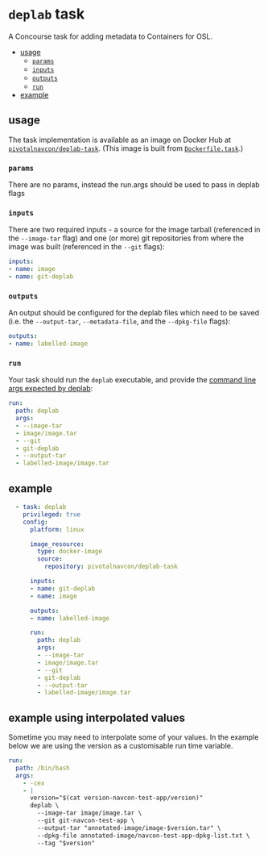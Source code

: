 # `deplab` task

A Concourse task for adding metadata to Containers for OSL.

<!-- toc -->

- [usage](#usage)
  * [`params`](#params)
  * [`inputs`](#inputs)
  * [`outputs`](#outputs)
  * [`run`](#run)
- [example](#example)

<!-- tocstop -->

## usage

The task implementation is available as an image on Docker Hub at
[`pivotalnavcon/deplab-task`](http://hub.docker.com/r/pivotalnavcon/deplab-task). (This
image is built from [`Dockerfile.task`](Dockerfile.task).)

### `params`

There are no params, instead the run.args should be used to pass in deplab flags

### `inputs`

There are two required inputs - a source for the image tarball (referenced in the `--image-tar` flag) and one (or more) git repositories from where the image was built (referenced in the `--git` flags):

```yaml
inputs:
- name: image
- name: git-deplab
```

### `outputs`

An output should be configured for the deplab files which need to be saved (i.e. the `--output-tar`, `--metadata-file`, and the `--dpkg-file` flags):

```yaml
outputs:
- name: labelled-image
```

### `run`

Your task should run the `deplab` executable, and provide the [command line args expected by deplab](README.md):

```yaml
run:
  path: deplab
  args:
  - --image-tar
  - image/image.tar
  - --git
  - git-deplab
  - --output-tar
  - labelled-image/image.tar
```

## example

```yaml
  - task: deplab
    privileged: true
    config:
      platform: linux

      image_resource:
        type: docker-image
        source:
          repository: pivotalnavcon/deplab-task

      inputs:
      - name: git-deplab
      - name: image

      outputs:
      - name: labelled-image

      run:
        path: deplab
        args:
        - --image-tar
        - image/image.tar
        - --git
        - git-deplab
        - --output-tar
        - labelled-image/image.tar
```


## example using interpolated values
 
Sometime you may need to interpolate some of your values.  In the example below we are using the version as a 
customisable run time variable.

```yaml
run:
  path: /bin/bash
  args:
    - -cex
    - |
      version="$(cat version-navcon-test-app/version)"
      deplab \
        --image-tar image/image.tar \
        --git git-navcon-test-app \
        --output-tar "annotated-image/image-$version.tar" \
        --dpkg-file annotated-image/navcon-test-app-dpkg-list.txt \
        --tag "$version"
```